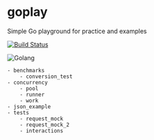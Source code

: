 # goplay
Simple Go playground for practice and examples

[![Build Status](https://circleci.com/gh/doppelganger113/goplay.svg?&style=shield&circle-token=b240e118c69aff33c62f64d464dfd8ccb04ca3cc)](https://circleci.com/gh/doppelganger113/goplay)

![Golang](https://user-images.githubusercontent.com/9385712/31317905-9c18ac24-ac49-11e7-8af7-f52522ac035e.png "Golang")

```text
- benchmarks
    - conversion_test
- concurrency
    - pool
    - runner
    - work
- json_example
- tests
    - request_mock
    - request_mock_2
    - interactions
```